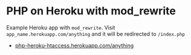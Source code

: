 # PHP on Heroku with mod_rewrite

Example Heroku app with `mod_rewrite`. Visit
`app_name.herokuapp.com/anything` and it will be redirected to
`/index.php` 

- [php-heroku-htaccess.herokuapp.com/anything](http://php-heroku-htaccess.herokuapp.com/anything)
